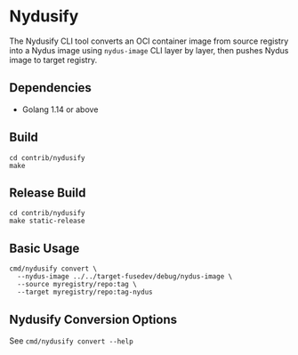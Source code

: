 # Nydusify

The Nydusify CLI tool converts an OCI container image from source registry into a Nydus image using `nydus-image` CLI layer by layer, then pushes Nydus image to target registry.

## Dependencies

- Golang 1.14 or above

## Build

```
cd contrib/nydusify
make
```

## Release Build

```
cd contrib/nydusify
make static-release
```

## Basic Usage

```
cmd/nydusify convert \
  --nydus-image ../../target-fusedev/debug/nydus-image \
  --source myregistry/repo:tag \
  --target myregistry/repo:tag-nydus
```

## Nydusify Conversion Options

See `cmd/nydusify convert --help`
